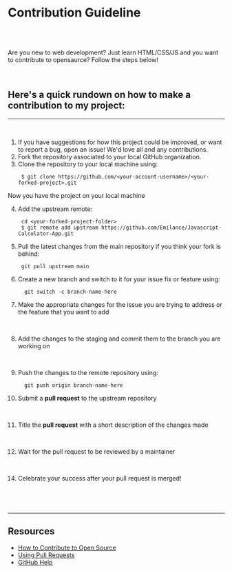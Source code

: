 # Contribution Guideline

<br>

<br>

Are you new to web development? Just learn HTML/CSS/JS and you want to contribute to opensaurce?  Follow the steps below!

<br>

## **Here's a quick rundown on how to make a contribution to my project:**

---

<br>

1. If you have suggestions for how this project could be improved, or want to report a bug, open an issue! We'd love all and any contributions.
   <br>
2. Fork the repository associated  to your local GitHub organization.
   <br>
3. Clone the repository to your local machine using:
      ```
       $ git clone https://github.com/<your-account-username>/<your-forked-project>.git 
     ```
  Now you have the project on your local machine

4. Add the upstream remote:

   ```
    cd <your-forked-project-folder>
    $ git remote add upstream https://github.com/Emilance/Javascript-Calculator-App.git
   ```

5. Pull the latest changes from the main repository if you think your fork is behind:

   ```
    git pull upstream main
   ```

6. Create a new branch and switch to it for your issue fix or feature using:

   ```
     git switch -c branch-name-here
   ```

7. Make the appropriate changes for the issue you are trying to address or the feature that you want to add

   <br>

8. Add the changes to the staging  and commit them to the branch you are working on

   <br>

9. Push the changes to the remote repository using:

   ```
     git push origin branch-name-here
   ```

10. Submit a **pull request** to the upstream repository

   <br>

11. Title the **pull request** with a short description of the changes made

   <br>

12. Wait for the pull request to be reviewed by a maintainer

   <br>



14. Celebrate your success after your pull request is merged!

## <br>



---

## Resources

- [How to Contribute to Open Source](https://opensource.guide/how-to-contribute/)
- [Using Pull Requests](https://help.github.com/articles/about-pull-requests/)
- [GitHub Help](https://help.github.com)



